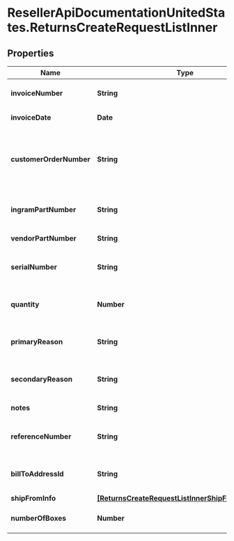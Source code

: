 # ResellerApiDocumentationUnitedStates.ReturnsCreateRequestListInner

## Properties

Name | Type | Description | Notes
------------ | ------------- | ------------- | -------------
**invoiceNumber** | **String** | The Invoice number of the order. | 
**invoiceDate** | **Date** | Date of an Invoice. | 
**customerOrderNumber** | **String** | The reseller&#39;s order number for reference in their system. | [optional] 
**ingramPartNumber** | **String** | Unique line number from Ingram. | [optional] 
**vendorPartNumber** | **String** | Vendor Part Number. | [optional] 
**serialNumber** | **String** | Serial number of the product. | [optional] 
**quantity** | **Number** | Return quantity of the product. | 
**primaryReason** | **String** | Primary reason to return the product. | 
**secondaryReason** | **String** | Secondary reason to return the product. | 
**notes** | **String** | Return notes. | [optional] 
**referenceNumber** | **String** | Reference number to return the product. | [optional] 
**billToAddressId** | **String** | Suffix used to identify billing address. | [optional] 
**shipFromInfo** | [**[ReturnsCreateRequestListInnerShipFromInfoInner]**](ReturnsCreateRequestListInnerShipFromInfoInner.md) |  | 
**numberOfBoxes** | **Number** | Number of boxes to return. | 


